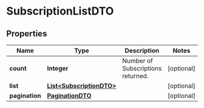 

# SubscriptionListDTO

## Properties

Name | Type | Description | Notes
------------ | ------------- | ------------- | -------------
**count** | **Integer** | Number of Subscriptions returned.  |  [optional]
**list** | [**List&lt;SubscriptionDTO&gt;**](SubscriptionDTO.md) |  |  [optional]
**pagination** | [**PaginationDTO**](PaginationDTO.md) |  |  [optional]



